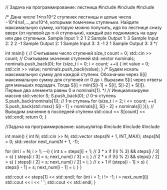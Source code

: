 // Задача на программирование: лестница
#include <iostream>
#include <vector>
#include <algorithm>

/*
Дана число 1≤n≤10^2 ступенек лестницы и целые числа −10^4≤a1,…,an≤10^4,
которыми помечены ступеньки. Найдите максимальную сумму, которую можно получить,
идя по лестнице снизу вверх (от нулевой до n-й ступеньки), каждый раз поднимаясь
на одну или две ступеньки.
Sample Input 1:
2
1 2
Sample Output 1:
3
Sample Input 2:
2
2 -1
Sample Output 2:
1
Sample Input 3:
3
-1 2 1
Sample Output 3:
3
*/


int main()
{
	// Считываем число ступеней
	size_t count = 0;
	std::cin >> count;
	// Считываем значения ступеней
	std::vector<int> nominals;
	nominals.push_back(0);
	for (size_t i = 0; i < count; ++i) {
		int value = 0;
		std::cin >> value;
		nominals.push_back(value);
	}
	/*
	Будем искать максимальную сумму для каждой ступени. Обозначим через S[i] максимальную сумму для ступеней от 0 до i.
	Выразим S[i] через ответы для меньших подзадач. Тогда S[i] = min{S[i-1] + S[i], S[i-2] + S[i]}. Первые два элемента
	равны 0 и nominals[1].
	*/
	// Инициализируем массив
	std::vector<int> S;
	S.push_back(0);           // 0-я ступень
	S.push_back(nominals[1]); // 1-я ступень
	for (size_t i = 2; i <= count; ++i) S.push_back(std::max({ S[i - 1] + nominals[i], S[i - 2] + nominals[i] }));
	// Выводим значение в последней ступени
	std::cout << S[count] << std::endl;
	return 0;
}

//Задача на программирование: калькулятор
#include <iostream>
#include <vector>
#include <climits>

int main() {
  int N;
  std::cin >> N;
  std::vector<int> steps(N + 1, INT_MAX);
  steps[N] = 0;
  std::vector<int> next_num(N + 1, -1);

  for (int i = N; i > 1; --i) {
    int s = steps[i] + 1;
    // 3 * x
    if (!(i % 3) && steps[i / 3] > s) {
      steps[i / 3] = s;
      next_num[i / 3] = i;
    }
    // 2 * x
    if (!(i % 2) && steps[i / 2] > s) {
      steps[i / 2] = s;
      next_num[i / 2] = i;
    }
    // x + 1
    if (steps[i - 1] > s) {
      steps[i - 1] = s;
      next_num[i - 1] = i;
    }
  }

  std::cout << steps[1] << std::endl;
  for (int i = 1; i != -1; i = next_num[i])
    std::cout << i << ' ';
  std::cout << std::endl;
}

